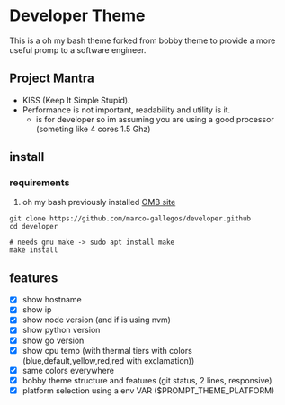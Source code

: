 # Developer Theme


This is a oh my bash theme forked from bobby theme to provide a more useful promp to a software engineer.

## Project Mantra

- KISS (Keep It Simple Stupid).
- Performance is not important, readability and utility is it.
    - is for developer so im assuming you are using a good processor (someting like 4 cores 1.5 Ghz)


## install

### requirements

1. oh my bash previously installed [OMB site](https://ohmybash.nntoan.com) 

```shell
git clone https://github.com/marco-gallegos/developer.github
cd developer

# needs gnu make -> sudo apt install make
make install 

```

## features

- [x] show hostname
- [x] show ip
- [x] show node version (and if is using nvm)
- [x] show python version
- [x] show go version
- [x] show cpu temp (with thermal tiers with colors (blue,default,yellow,red,red with exclamation))
- [x] same colors everywhere
- [x] bobby theme structure and features (git status, 2 lines, responsive)
- [x] platform selection using a env VAR ($PROMPT_THEME_PLATFORM)
